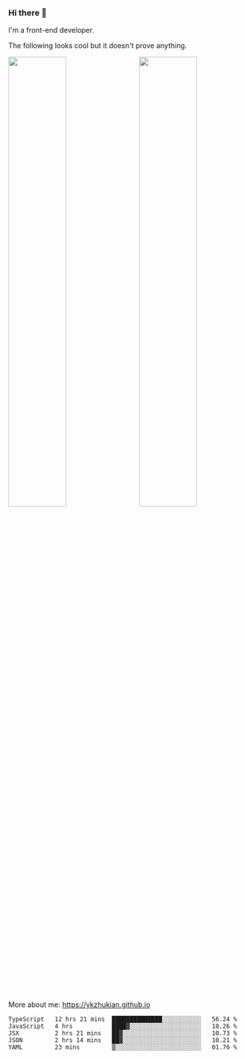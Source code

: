 ### Hi there 👋

I'm a front-end developer.

The following looks cool but it doesn't prove anything.

[<img align="right" width="48%" src="https://github-readme-stats.vercel.app/api?username=ykzhukian&show_icons=true&theme=dracula">](https://github.com/anuraghazra/github-readme-stats)

[<img width="48%" src="https://github-readme-stats.vercel.app/api/top-langs/?username=ykzhukian&layout=compact&theme=dracula">](https://github.com/anuraghazra/github-readme-stats)

More about me: 
https://ykzhukian.github.io

<!--START_SECTION:waka-->
```text
TypeScript   12 hrs 21 mins  ██████████████░░░░░░░░░░░   56.24 % 
JavaScript   4 hrs           ████▓░░░░░░░░░░░░░░░░░░░░   18.26 % 
JSX          2 hrs 21 mins   ██▓░░░░░░░░░░░░░░░░░░░░░░   10.73 % 
JSON         2 hrs 14 mins   ██▓░░░░░░░░░░░░░░░░░░░░░░   10.21 % 
YAML         23 mins         ▒░░░░░░░░░░░░░░░░░░░░░░░░   01.76 % 
```
<!--END_SECTION:waka-->
